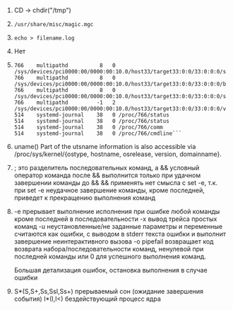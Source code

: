 1. CD -> chdir("/tmp")
   
2. ```/usr/share/misc/magic.mgc```
   
3. ```echo > filename.log```
   
4. Нет
   
5. ```PID    COMM               FD ERR PATH
   766    multipathd          8   0 /sys/devices/pci0000:00/0000:00:10.0/host33/target33:0:0/33:0:0:0/state
   766    multipathd          8   0 /sys/devices/pci0000:00/0000:00:10.0/host33/target33:0:0/33:0:0:0/block/sdb/size
   766    multipathd          8   0 /sys/devices/pci0000:00/0000:00:10.0/host33/target33:0:0/33:0:0:0/state
   766    multipathd         -1   2 /sys/devices/pci0000:00/0000:00:10.0/host33/target33:0:0/33:0:0:0/vpd_pg80
   514    systemd-journal    38   0 /proc/766/status
   514    systemd-journal    38   0 /proc/766/status
   514    systemd-journal    38   0 /proc/766/comm
   514    systemd-journal    38   0 /proc/766/cmdline```

6. uname() 
   Part of the utsname information is also accessible via /proc/sys/kernel/{ostype, hostname, osrelease, version, domainname}.  

7. ;  это разделитель последовательных команд, а && условный оператор
   команда после && выполнится только при удачном завершении команды до &&
   && применять нет смысла с set -e, т.к. при set -e неудачное завершение команды, кроме последней, приведет к прекращению выполнения команд

8. -e прерывает выполнение исполнения при ошибке любой команды кроме последней в последовательности 
   -x вывод трейса простых команд 
   -u неустановленные/не заданные параметры и переменные считаются как ошибки, с выводом в stderr текста ошибки и выполнит завершение неинтерактивного вызова
   -o pipefail возвращает код возврата набора/последовательности команд, ненулевой при последней команды или 0 для успешного выполнения команд.

   Большая детализация ошибок, остановка выполнения в случае ошибки

9. S*(S,S+,Ss,Ssl,Ss+) прерываемый сон (ожидание завершения события)
   I*(I,I<) бездействующий процесс ядра   

